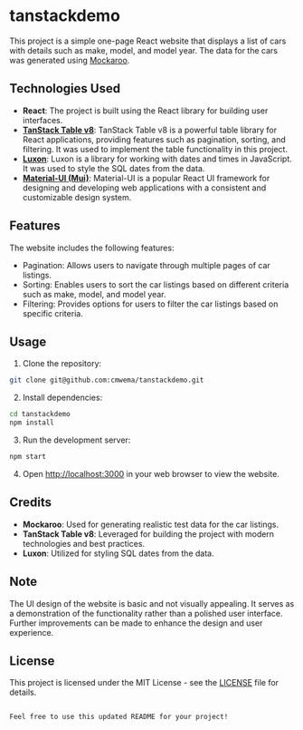 # tanstackdemo

This project is a simple one-page React website that displays a list of cars with details such as make, model, and model year. The data for the cars was generated using [Mockaroo](https://www.mockaroo.com/).

## Technologies Used

- **React**: The project is built using the React library for building user interfaces.
- **[TanStack Table v8](https://tanstack.com/table/v8)**: TanStack Table v8 is a powerful table library for React applications, providing features such as pagination, sorting, and filtering. It was used to implement the table functionality in this project.
- **[Luxon](https://moment.github.io/luxon/#/)**: Luxon is a library for working with dates and times in JavaScript. It was used to style the SQL dates from the data.
- **[Material-UI (Mui)](https://mui.com/material-ui/getting-started/installation/)**: Material-UI is a popular React UI framework for designing and developing web applications with a consistent and customizable design system.

## Features

The website includes the following features:

- Pagination: Allows users to navigate through multiple pages of car listings.
- Sorting: Enables users to sort the car listings based on different criteria such as make, model, and model year.
- Filtering: Provides options for users to filter the car listings based on specific criteria.

## Usage

1. Clone the repository:

```bash
git clone git@github.com:cmwema/tanstackdemo.git
```

2. Install dependencies:

```bash
cd tanstackdemo
npm install
```

3. Run the development server:

```bash
npm start
```

4. Open [http://localhost:3000](http://localhost:3000) in your web browser to view the website.

## Credits

- **Mockaroo**: Used for generating realistic test data for the car listings.
- **TanStack Table v8**: Leveraged for building the project with modern technologies and best practices.
- **Luxon**: Utilized for styling SQL dates from the data.

## Note

The UI design of the website is basic and not visually appealing. It serves as a demonstration of the functionality rather than a polished user interface. Further improvements can be made to enhance the design and user experience.

## License

This project is licensed under the MIT License - see the [LICENSE](LICENSE) file for details.
```

Feel free to use this updated README for your project!